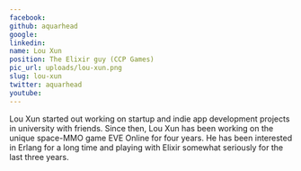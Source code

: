```yaml
---
facebook: 
github: aquarhead
google: 
linkedin: 
name: Lou Xun
position: The Elixir guy (CCP Games)
pic_url: uploads/lou-xun.png
slug: lou-xun
twitter: aquarhead
youtube: 
---
```

<p>Lou Xun started out working on&nbsp;startup and indie app development projects in university with friends. Since then, Lou Xun has&nbsp;been working on the unique space-MMO game EVE Online for four&nbsp;years. He has been interested in Erlang for a long time and playing with Elixir somewhat seriously for the last three years.</p>
